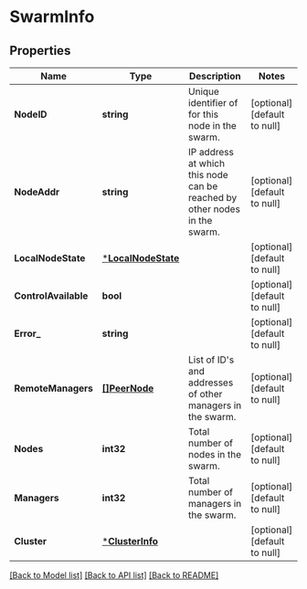 # SwarmInfo

## Properties
Name | Type | Description | Notes
------------ | ------------- | ------------- | -------------
**NodeID** | **string** | Unique identifier of for this node in the swarm. | [optional] [default to null]
**NodeAddr** | **string** | IP address at which this node can be reached by other nodes in the swarm.  | [optional] [default to null]
**LocalNodeState** | [***LocalNodeState**](LocalNodeState.md) |  | [optional] [default to null]
**ControlAvailable** | **bool** |  | [optional] [default to null]
**Error_** | **string** |  | [optional] [default to null]
**RemoteManagers** | [**[]PeerNode**](PeerNode.md) | List of ID&#39;s and addresses of other managers in the swarm.  | [optional] [default to null]
**Nodes** | **int32** | Total number of nodes in the swarm. | [optional] [default to null]
**Managers** | **int32** | Total number of managers in the swarm. | [optional] [default to null]
**Cluster** | [***ClusterInfo**](ClusterInfo.md) |  | [optional] [default to null]

[[Back to Model list]](../README.md#documentation-for-models) [[Back to API list]](../README.md#documentation-for-api-endpoints) [[Back to README]](../README.md)


